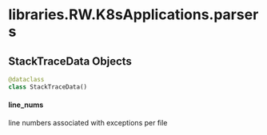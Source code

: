 <a id="libraries.RW.K8sApplications.parsers"></a>

# libraries.RW.K8sApplications.parsers

<a id="libraries.RW.K8sApplications.parsers.StackTraceData"></a>

## StackTraceData Objects

```python
@dataclass
class StackTraceData()
```

<a id="libraries.RW.K8sApplications.parsers.StackTraceData.line_nums"></a>

#### line\_nums

line numbers associated with exceptions per file

